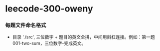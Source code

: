 # leecode-300-oweny

### 每题文件命名格式

- 目录 './src', 三位数字 + 题目的英文全拼，中间用斜杠连接。例如：第一题 001-two-sum，三位数字-完成英文。
